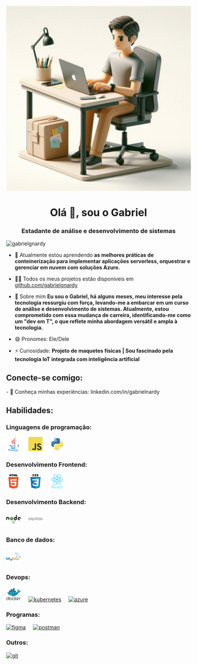 <img src="./assets/Imagem Gerada.jpg" />

<h1 align="center">Olá 👋, sou o Gabriel</h1>
<h3 align="center">Estadante de análise e desenvolvimento de sistemas</h3>

<p align="left"> <img src= "https://komarev.com/ghpvc/?username=gabrielgnardy&label=Profile%20views&color=0e75b6&style=flat" alt="gabrielgnardy" /> </p>

- 🌱 Atualmente estou aprendendo **as melhores práticas de conteinerização para implementar aplicações serverless, orquestrar e gerenciar em nuvem com soluções Azure.**

- 👨‍💻 Todos os meus projetos estão disponíveis em [github.com/gabrielgnardy](github.com/gabrielgnardy)

- 💬 Sobre mim **Eu sou o Gabriel, há alguns meses, meu interesse pela tecnologia ressurgiu com força, levando-me a embarcar em um curso de análise e desenvolvimento de sistemas. Atualmente, estou comprometido com essa mudança de carreira, identificando-me como um "dev em T", o que reflete minha abordagem versátil e ampla à tecnologia.**

- 😄 Pronomes: Ele/Dele

- ⚡ Curiosidade: **Projeto de maquetes físicas | Sou fascinado pela tecnologia IoT integrada com inteligência artificial**

<h2 align="left">Conecte-se comigo:</h2>
<p align="left"> 
  - 📄 Conheça minhas experiências: linkedin.com/in/gabrielnardy
</p>

<h2 align="left">Habilidades:</h2>
<p align="left"> 
  
  <h3 align="left">Linguagens de programação:</h3>
  <p align="left"> 
    <a href="https://www.java.com" target="_blank" rel="noreferrer"> <img src="https://raw.githubusercontent.com/devicons/devicon/master/icons/java/java-original.svg" alt="java" width="40" height="40"/></a> &nbsp;&nbsp;&nbsp;
    <a href="https://developer.mozilla.org/en-US/docs/Web/JavaScript" target="_blank" rel="noreferrer"> <img src="https://raw.githubusercontent.com/devicons/devicon/master/icons/javascript/javascript-original.svg" alt="javascript" width="40" height="40"/></a> &nbsp;&nbsp;&nbsp;
    <a href="https://www.python.org" target="_blank" rel="noreferrer"> <img src="https://raw.githubusercontent.com/devicons/devicon/master/icons/python/python-original.svg" alt="python" width="40" height="40"/></a>
  </p>

  <h3 align="left">Desenvolvimento Frontend:</h3>
  <p align="left"> 
    <a href="https://www.w3.org/html/" target="_blank" rel="noreferrer"> <img src="https://raw.githubusercontent.com/devicons/devicon/master/icons/html5/html5-original-wordmark.svg" alt="html5" width="40" height="40"/></a> &nbsp;&nbsp;&nbsp;
    <a href="https://www.w3schools.com/css/" target="_blank" rel="noreferrer"> <img src="https://raw.githubusercontent.com/devicons/devicon/master/icons/css3/css3-original-wordmark.svg" alt="css3" width="40" height="40"/></a> &nbsp;&nbsp;&nbsp;
    <a href="https://reactjs.org/" target="_blank" rel="noreferrer"> <img src="https://raw.githubusercontent.com/devicons/devicon/master/icons/react/react-original-wordmark.svg" alt="react" width="40" height="40"/></a>
  </p>

  <h3 align="left">Desenvolvimento Backend:</h3>
  <p align="left"> 
    <a href="https://nodejs.org" target="_blank" rel="noreferrer"> <img src="https://raw.githubusercontent.com/devicons/devicon/master/icons/nodejs/nodejs-original-wordmark.svg" alt="nodejs" width="40" height="40"/></a> &nbsp;&nbsp;&nbsp;
    <a href="https://expressjs.com" target="_blank" rel="noreferrer"> <img src="https://raw.githubusercontent.com/devicons/devicon/master/icons/express/express-original-wordmark.svg" alt="express" width="40" height="40"/></a> 
  </p>

  <h3 align="left">Banco de dados:</h3>
  <p align="left"> 
    <a href="https://www.mysql.com/" target="_blank" rel="noreferrer"> <img src="https://raw.githubusercontent.com/devicons/devicon/master/icons/mysql/mysql-original-wordmark.svg" alt="mysql" width="40" height="40"/></a> 
  </p>

  <h3 align="left">Devops:</h3>
  <p align="left"> 
    <a href="https://www.docker.com/" target="_blank" rel="noreferrer"> <img src="https://raw.githubusercontent.com/devicons/devicon/master/icons/docker/docker-original-wordmark.svg" alt="docker" width="40" height="40"/></a> &nbsp;&nbsp;&nbsp;
    <a href="https://kubernetes.io" target="_blank" rel="noreferrer"> <img src="https://www.vectorlogo.zone/logos/kubernetes/kubernetes-icon.svg" alt="kubernetes" width="40" height="40"/></a> &nbsp;&nbsp;&nbsp;
    <a href="https://azure.microsoft.com/en-in/" target="_blank" rel="noreferrer"> <img src="https://www.vectorlogo.zone/logos/microsoft_azure/microsoft_azure-icon.svg" alt="azure" width="40" height="40"/></a>
  </p>

  <h3 align="left">Programas:</h3>
  <p align="left"> 
    <a href="https://www.figma.com/" target="_blank" rel="noreferrer"> <img src="https://www.vectorlogo.zone/logos/figma/figma-icon.svg" alt="figma" width="40" height="40"/></a> &nbsp;&nbsp;&nbsp;
    <a href="https://postman.com" target="_blank" rel="noreferrer"> <img src="https://www.vectorlogo.zone/logos/getpostman/getpostman-icon.svg" alt="postman" width="40" height="40"/></a> 
  </p>

  <h3 align="left">Outros:</h3>
  <p align="left"> 
     <a href="https://git-scm.com/" target="_blank" rel="noreferrer"> <img src="https://www.vectorlogo.zone/logos/git-scm/git-scm-icon.svg" alt="git" width="40" height="40"/></a>
  </p>
  
</p>
